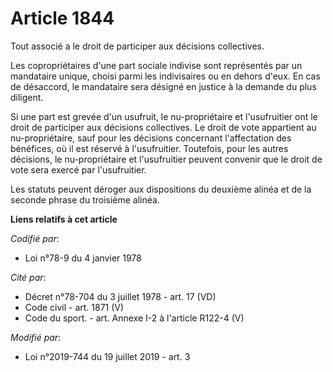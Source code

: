 # Article 1844

Tout associé a le droit de participer aux décisions collectives.

Les copropriétaires d'une part sociale indivise sont représentés par un mandataire unique, choisi parmi les indivisaires ou
en dehors d'eux. En cas de désaccord, le mandataire sera désigné en justice à la demande du plus diligent.

Si une part est grevée d'un usufruit, le nu-propriétaire et l'usufruitier ont le droit de participer aux décisions
collectives. Le droit de vote appartient au nu-propriétaire, sauf pour les décisions concernant l'affectation des bénéfices,
où il est réservé à l'usufruitier. Toutefois, pour les autres décisions, le nu-propriétaire et l'usufruitier peuvent convenir
que le droit de vote sera exercé par l'usufruitier.

Les statuts peuvent déroger aux dispositions du deuxième alinéa et de la seconde phrase du troisième alinéa.

**Liens relatifs à cet article**

_Codifié par_:

  - Loi n°78-9 du 4 janvier 1978

_Cité par_:

  - Décret n°78-704 du 3 juillet 1978 - art. 17 (VD)
  - Code civil - art. 1871 (V)
  - Code du sport. - art. Annexe I-2 à l'article R122-4 (V)

_Modifié par_:

  - Loi n°2019-744 du 19 juillet 2019 - art. 3
